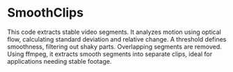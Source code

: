 # SmoothClips
This code extracts stable video segments. It analyzes motion using optical flow, calculating standard deviation and relative change. A threshold defines smoothness, filtering out shaky parts. Overlapping segments are removed. Using ffmpeg, it extracts smooth segments into separate clips, ideal for applications needing stable footage.
